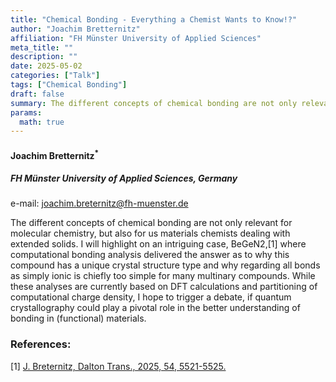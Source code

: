 ```yaml
---
title: "Chemical Bonding - Everything a Chemist Wants to Know!?"
author: "Joachim Bretternitz"
affiliation: "FH Münster University of Applied Sciences"
meta_title: ""
description: ""
date: 2025-05-02
categories: ["Talk"]
tags: ["Chemical Bonding"]
draft: false
summary: The different concepts of chemical bonding are not only relevant for molecular chemistry, but also for us materials chemists dealing with extended solids.
params:
  math: true
---
```


#### Joachim Bretternitz<sup>*</sup>

##### FH Münster University of Applied Sciences, Germany

e-mail: joachim.breternitz@fh-muenster.de

The different concepts of chemical bonding are not only relevant for molecular chemistry, but also for us materials chemists dealing with extended solids. I will highlight on an intriguing case, BeGeN2,[1] where computational bonding analysis delivered the answer as to why this compound has a unique crystal structure type and why regarding all bonds as simply ionic is chiefly too simple for many multinary compounds.
While these analyses are currently based on DFT calculations and partitioning of computational charge density, I hope to trigger a
debate, if quantum crystallography could play a pivotal role in the better understanding of bonding in (functional) materials.

### References:

[1] [J. Breternitz, Dalton Trans., 2025, 54, 5521-5525.](https://pubs.rsc.org/en/content/articlelanding/2025/dt/d5dt00145e)
